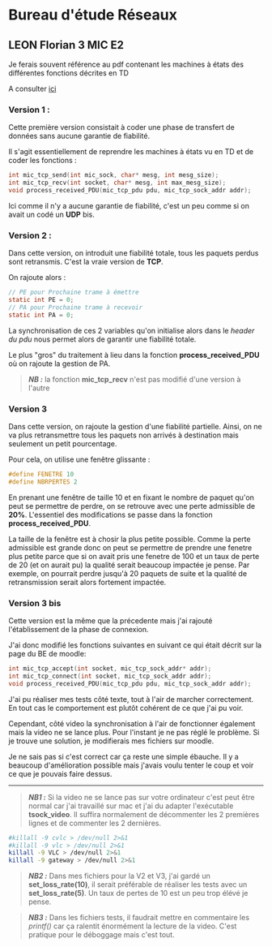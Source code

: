 # Bureau d'étude Réseaux
LEON Florian
3 MIC E2
 ---
Je ferais souvent référence au pdf contenant les machines à états des différentes fonctions décrites en TD

A consulter [ici](./MAE_BE_Reseaux.pdf)

 ### Version 1 :
Cette première version consistait à coder une phase de transfert de données sans aucune garantie de fiabilité.

Il s'agit essentiellement de reprendre les machines à états vu en TD et de coder les fonctions :
```c
int mic_tcp_send(int mic_sock, char* mesg, int mesg_size);
int mic_tcp_recv(int socket, char* mesg, int max_mesg_size);
void process_received_PDU(mic_tcp_pdu pdu, mic_tcp_sock_addr addr);
```
 Ici comme il n'y a aucune garantie de fiabilité, c'est un peu comme si on avait un codé un **UDP** bis. 
 
 ### Version 2 : 
 Dans cette version, on introduit une fiabilité totale, tous les paquets perdus sont retransmis. C'est la vraie version de **TCP**.
 
 On rajoute alors : 
 ```c
 // PE pour Prochaine trame à émettre
static int PE = 0;
 // PA pour Prochaine trame à recevoir
static int PA = 0;
```
La synchronisation de ces 2 variables qu'on initialise alors dans le *header du pdu* nous permet alors de garantir une fiabilité totale. 

Le plus "gros" du traitement à lieu dans la fonction **process_received_PDU** où on rajoute la gestion de PA.

> ***NB :*** la fonction **mic_tcp_recv** n'est pas modifié d'une version à l'autre

### Version 3
Dans cette version, on rajoute la gestion d'une fiabilité partielle. Ainsi, on ne va plus retransmettre tous les paquets non arrivés à destination mais seulement un petit pourcentage. 

Pour cela, on utilise une fenêtre glissante : 
```c
#define FENETRE 10 
#define NBRPERTES 2 
```
En prenant une fenêtre de taille 10 et en fixant le nombre de paquet qu'on peut se permettre de perdre, on se retrouve avec une perte admissible de **20%**. L'essentiel des modifications se passe dans la fonction **process_received_PDU**. 

La taille de la fenêtre est à chosir la plus petite possible. Comme la perte admissible est grande donc on peut se permettre de prendre une fenetre plus petite parce que si on avait pris une fenetre de 100 et un taux de perte de 20 (et on aurait pu) la qualité serait beaucoup impactée je pense. Par exemple, on pourrait perdre jusqu'à 20 paquets de suite et la qualité de retransmission serait alors fortement impactée. 
 
 
 ### Version 3 bis
 Cette version est la même que la précedente mais j'ai rajouté l'établissement de la phase de connexion. 
 
 J'ai donc modifié les fonctions suivantes en suivant ce qui était décrit sur la page du BE de moodle: 
 ```c 
 int mic_tcp_accept(int socket, mic_tcp_sock_addr* addr);
 int mic_tcp_connect(int socket, mic_tcp_sock_addr addr);
 void process_received_PDU(mic_tcp_pdu pdu, mic_tcp_sock_addr addr);
 ```

 J'ai pu réaliser mes tests côté texte, tout à l'air de marcher correctement. En tout cas le comportement est plutôt cohérent de ce que j'ai pu voir. 
 
 Cependant, côté video la synchronisation à l'air de fonctionner également mais la video ne se lance plus. Pour l'instant je ne pas réglé le problème. Si je trouve une solution, je modifierais mes fichiers sur moodle. 
 
 Je ne sais pas si c'est correct car ça reste une simple ébauche. Il y a beaucoup d'amélioration possible mais j'avais voulu tenter le coup et voir ce que je pouvais faire dessus.
 
 ---
 > ***NB1 :*** Si la video ne se lance pas sur votre ordinateur c'est peut être normal car j'ai travaillé sur mac et j'ai du adapter l'exécutable **tsock_video**. Il suffira normalement de décommenter les 2 premières lignes et de commenter les 2 dernières. 
 
 ```bash
#killall -9 cvlc > /dev/null 2>&1
#killall -9 vlc > /dev/null 2>&1
killall -9 VLC > /dev/null 2>&1
killall -9 gateway > /dev/null 2>&1
```
 
  > ***NB2 :*** Dans mes fichiers pour la V2 et V3, j'ai gardé un **set_loss_rate(10)**, il serait préférable de réaliser les tests avec un **set_loss_rate(5)**. Un taux de pertes de 10 est un peu trop élévé je pense. 
 
 > ***NB3 :*** Dans les fichiers tests, il faudrait mettre en commentaire les *printf()* car ça ralentit énormément la lecture de la video. C'est pratique pour le déboggage mais c'est tout. 
